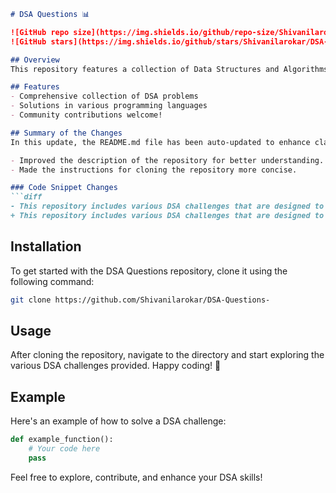 ```markdown
# DSA Questions 📊

![GitHub repo size](https://img.shields.io/github/repo-size/Shivanilarokar/DSA-Questions-) 
![GitHub stars](https://img.shields.io/github/stars/Shivanilarokar/DSA-Questions-?style=social)

## Overview
This repository features a collection of Data Structures and Algorithms (DSA) challenges designed to help you practice coding and improve your understanding of algorithms and data structures. Solutions are available in multiple programming languages.

## Features
- Comprehensive collection of DSA problems
- Solutions in various programming languages
- Community contributions welcome!

## Summary of the Changes
In this update, the README.md file has been auto-updated to enhance clarity and provide a more comprehensive introduction to the repository. Here are the key changes:

- Improved the description of the repository for better understanding.
- Made the instructions for cloning the repository more concise.

### Code Snippet Changes
```diff
- This repository includes various DSA challenges that are designed to help you practice and improve your coding skills.
+ This repository includes various DSA challenges that are designed to help you practice coding and improve your understanding of algorithms and data structures.
```

## Installation
To get started with the DSA Questions repository, clone it using the following command:

```bash
git clone https://github.com/Shivanilarokar/DSA-Questions-
```

## Usage
After cloning the repository, navigate to the directory and start exploring the various DSA challenges provided. Happy coding! 🎉

## Example
Here's an example of how to solve a DSA challenge:

```python
def example_function():
    # Your code here
    pass
```

Feel free to explore, contribute, and enhance your DSA skills!
```